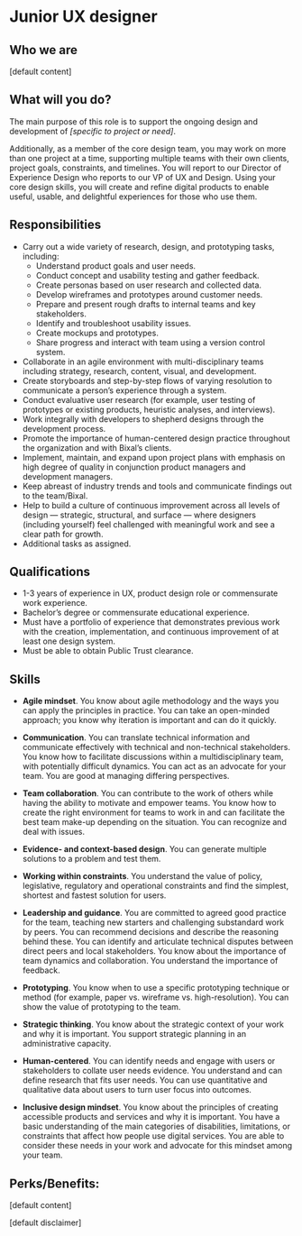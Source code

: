 # Junior UX designer

## Who we are
[default content]

## What will you do?
The main purpose of this role is to support the ongoing design and development of *[specific to project or need]*.

Additionally, as a member of the core design team, you may work on more than one project at a time, supporting multiple teams with their own clients, project goals, constraints, and timelines. You will report to our Director of Experience Design who reports to our VP of UX and Design. Using your core design skills, you will create and refine digital products to enable useful, usable, and delightful experiences for those who use them.

## Responsibilities
- Carry out a wide variety of research, design, and prototyping tasks, including:
  - Understand product goals and user needs.
  - Conduct concept and usability testing and gather feedback.
  - Create personas based on user research and collected data.
  - Develop wireframes and prototypes around customer needs.
  - Prepare and present rough drafts to internal teams and key stakeholders.
  - Identify and troubleshoot usability issues.
  - Create mockups and prototypes.
  - Share progress and interact with team using a version control system.
- Collaborate in an agile environment with multi-disciplinary teams including strategy, research, content, visual, and development.
- Create storyboards and step-by-step flows of varying resolution to communicate a person’s experience through a system.
- Conduct evaluative user research (for example, user testing of prototypes or existing products, heuristic analyses, and interviews).
- Work integrally with developers to shepherd designs through the development process.
- Promote the importance of human-centered design practice throughout the organization and with Bixal’s clients.
- Implement, maintain, and expand upon project plans with emphasis on high degree of quality in conjunction product managers and development managers.
- Keep abreast of industry trends and tools and communicate findings out to the team/Bixal.
- Help to build a culture of continuous improvement across all levels of design — strategic, structural, and surface — where designers (including yourself) feel challenged with meaningful work and see a clear path for growth.
- Additional tasks as assigned.

## Qualifications
- 1-3 years of experience in UX, product design role or commensurate work experience.
- Bachelor’s degree or commensurate educational experience.
- Must have a portfolio of experience that demonstrates previous work with the creation, implementation, and continuous improvement of at least one design system.
- Must be able to obtain Public Trust clearance.

## Skills

- **Agile mindset**. You know about agile methodology and the ways you can apply the principles in practice. You can take an open-minded approach; you know why iteration is important and can do it quickly.

- **Communication**. You can translate technical information and communicate effectively with technical and non-technical stakeholders. You know how to facilitate discussions within a multidisciplinary team, with potentially difficult dynamics. You can act as an advocate for your team. You are good at managing differing perspectives.

- **Team collaboration**. You can contribute to the work of others while having the ability to motivate and empower teams. You know how to create the right environment for teams to work in and can facilitate the best team make-up depending on the situation. You can recognize and deal with issues.

- **Evidence- and context-based design**. You can generate multiple solutions to a problem and test them.

- **Working within constraints**. You understand the value of policy, legislative, regulatory and operational constraints and find the simplest, shortest and fastest solution for users.

- **Leadership and guidance**. You are committed to agreed good practice for the team, teaching new starters and challenging substandard work by peers. You can recommend decisions and describe the reasoning behind these. You can identify and articulate technical disputes between direct peers and local stakeholders. You know about the importance of team dynamics and collaboration. You understand the importance of feedback.

- **Prototyping**. You know when to use a specific prototyping technique or method (for example, paper vs. wireframe vs. high-resolution). You can show the value of prototyping to the team.

- **Strategic thinking**. You know about the strategic context of your work and why it is important. You support strategic planning in an administrative capacity.

- **Human-centered**. You can identify needs and engage with users or stakeholders to collate user needs evidence. You understand and can define research that fits user needs. You can use quantitative and qualitative data about users to turn user focus into outcomes.

- **Inclusive design mindset**. You know about the principles of creating accessible products and services and why it is important. You have a basic understanding of the main categories of disabilities, limitations, or constraints that affect how people use digital services. You are able to consider these needs in your work and advocate for this mindset among your team.

## Perks/Benefits:
[default content]

[default disclaimer]
